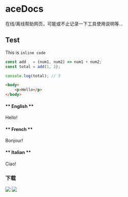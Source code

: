 <!--
 * @Description: 
 * @Author: Bullet.S
 * @Date: 2019-12-04 12:47:31
 * @LastEditors: Bullet.S
 * @LastEditTime: 2019-12-06 13:44:01
 * @Email: animator.bullet@foxmail.com
 -->

# aceDocs

在线/离线帮助网页，可能或不止记录一下工具使用说明等...

## Test

This is `inline code`

```javascript
const add   = (num1, num2) => num1 + num2;
const total = add(1, 2);

console.log(total); // 3
```

```html
<body>
    <p>Hello</p>
</body>
```

<!-- tabs:start -->

#### ** English **

Hello!

#### ** French **

Bonjour!

#### ** Italian **

Ciao!

<!-- tabs:end -->
### 下载
[![](https://img.shields.io/badge/BulletsTools-v0.7-brightgreen)](https://space.bilibili.com/2031113)
[![](https://img.shields.io/badge/BulletKeyTools-v0.7-ff69b4)](https://space.bilibili.com/2031113)